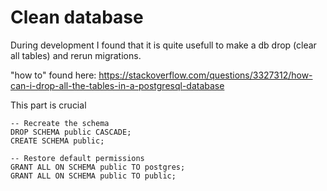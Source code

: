 

# Clean database 

During development I found that it is quite usefull to make a db drop (clear all tables) and rerun migrations. 

"how to" found here: https://stackoverflow.com/questions/3327312/how-can-i-drop-all-the-tables-in-a-postgresql-database

This part is crucial 
```
-- Recreate the schema
DROP SCHEMA public CASCADE;
CREATE SCHEMA public;

-- Restore default permissions
GRANT ALL ON SCHEMA public TO postgres;
GRANT ALL ON SCHEMA public TO public;
```